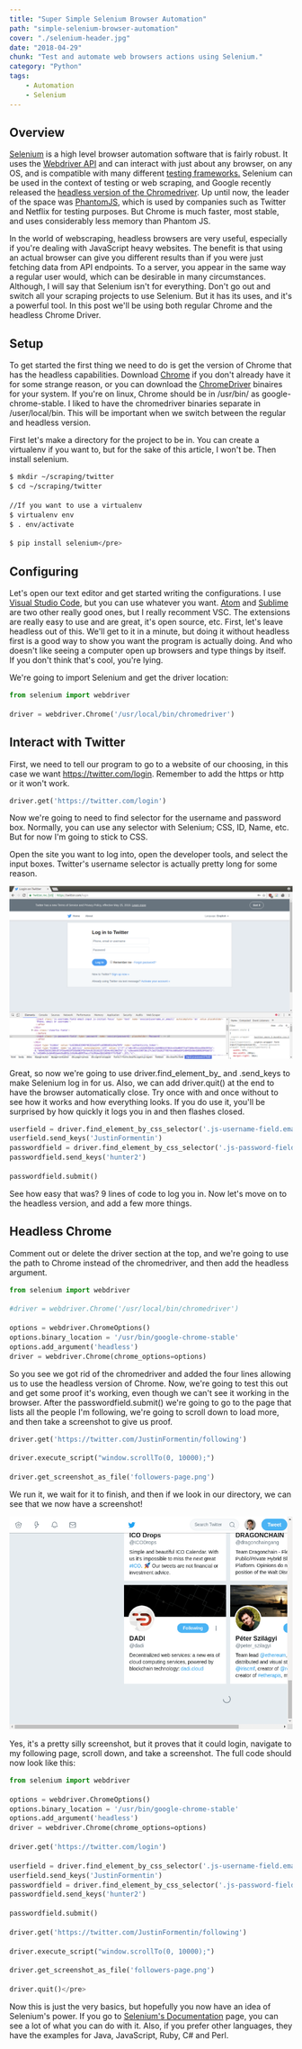 ```yaml
---
title: "Super Simple Selenium Browser Automation"
path: "simple-selenium-browser-automation"
cover: "./selenium-header.jpg"
date: "2018-04-29"
chunk: "Test and automate web browsers actions using Selenium."
category: "Python"
tags:
    - Automation
    - Selenium
---
```


## Overview

[Selenium](https://github.com/SeleniumHQ/selenium) is a high level browser automation software that is fairly robust. It uses the [Webdriver API](https://www.w3.org/TR/webdriver/) and can interact with just about any browser, on any OS, and is compatible with many different [testing frameworks.](https://www.seleniumhq.org/about/platforms.jsp#testing-frameworks) Selenium can be used in the context of testing or web scraping, and Google recently released the [headless version of the Chromedriver](https://www.chromestatus.com/features/5678767817097216). Up until now, the leader of the space was [PhantomJS](https://github.com/ariya/phantomjs), which is used by companies such as Twitter and Netflix for testing purposes. But Chrome is much faster, most stable, and uses considerably less memory than Phantom JS.

In the world of webscraping, headless browsers are very useful, especially if you're dealing with JavaScript heavy websites. The benefit is that using an actual browser can give you different results than if you were just fetching data from API endpoints. To a server, you appear in the same way a regular user would, which can be desirable in many circumstances. Although, I will say that Selenium isn't for everything. Don't go out and switch all your scraping projects to use Selenium. But it has its uses, and it's a powerful tool. In this post we'll be using both regular Chrome and the headless Chrome Driver.

## Setup

To get started the first thing we need to do is get the version of Chrome that has the headless capabilities. Download [Chrome](https://www.google.com/chrome/) if you don't already have it for some strange reason, or you can download the [ChromeDriver](https://sites.google.com/a/chromium.org/chromedriver/downloads) binaires for your system. If you're on linux, Chrome should be in /usr/bin/ as google-chrome-stable. I liked to have the chromedriver binaries separate in /user/local/bin. This will be important when we switch between the regular and headless version.

First let's make a directory for the project to be in. You can create a virtualenv if you want to, but for the sake of this article, I won't be. Then install selenium.

```bash
$ mkdir ~/scraping/twitter
$ cd ~/scraping/twitter

//If you want to use a virtualenv
$ virtualenv env
$ . env/activate

$ pip install selenium</pre>
```

## Configuring

Let's open our text editor and get started writing the configurations. I use [Visual Studio Code](https://code.visualstudio.com/download), but you can use whatever you want. [Atom](https://flight-manual.atom.io/getting-started/sections/installing-atom/) and [Sublime](https://www.sublimetext.com/3) are two other really good ones, but I really recomment VSC. The extensions are really easy to use and are great, it's open source, etc. First, let's leave headless out of this. We'll get to it in a minute, but doing it without headless first is a good way to show you want the program is actually doing. And who doesn't like seeing a computer open up browsers and type things by itself. If you don't think that's cool, you're lying.

We're going to import Selenium and get the driver location:

```python
from selenium import webdriver

driver = webdriver.Chrome('/usr/local/bin/chromedriver')
```


## Interact with Twitter

First, we need to tell our program to go to a website of our choosing, in this case we want https://twitter.com/login. Remember to add the https or http or it won't work.

```python
driver.get('https://twitter.com/login')
```

Now we're going to need to find selector for the username and password box. Normally, you can use any selector with Selenium; CSS, ID, Name, etc. But for now I'm going to stick to CSS.

Open the site you want to log into, open the developer tools, and select the input boxes. Twitter's username selector is actually pretty long for some reason.

![Justin Formentin Twitter Login](./twitterlogin.png)

Great, so now we're going to use driver.find_element_by_ and .send_keys to make Selenium log in for us. Also, we can add driver.quit() at the end to have the browser automatically close. Try once with and once without to see how it works and how everything looks. If you do use it, you'll be surprised by how quickly it logs you in and then flashes closed.

```python
userfield = driver.find_element_by_css_selector('.js-username-field.email-input.js-initial-focus')
userfield.send_keys('JustinFormentin')
passwordfield = driver.find_element_by_css_selector('.js-password-field')
passwordfield.send_keys('hunter2')

passwordfield.submit()
```

See how easy that was? 9 lines of code to log you in. Now let's move on to the headless version, and add a few more things.

## Headless Chrome

Comment out or delete the driver section at the top, and we're going to use the path to Chrome instead of the chromedriver, and then add the headless argument.

```python
from selenium import webdriver

#driver = webdriver.Chrome('/usr/local/bin/chromedriver')

options = webdriver.ChromeOptions()
options.binary_location = '/usr/bin/google-chrome-stable'
options.add_argument('headless')
driver = webdriver.Chrome(chrome_options=options)
```

So you see we got rid of the chromedriver and added the four lines allowing us to use the headless version of Chrome. Now, we're going to test this out and get some proof it's working, even though we can't see it working in the browser. After the passwordfield.submit() we're going to go to the page that lists all the people I'm following, we're going to scroll down to load more, and then take a screenshot to give us proof.

```python
driver.get('https://twitter.com/JustinFormentin/following')

driver.execute_script("window.scrollTo(0, 10000);")

driver.get_screenshot_as_file('followers-page.png')
```

We run it, we wait for it to finish, and then if we look in our directory, we can see that we now have a screenshot!

![Justin Formentin Followers](./followers.png)

Yes, it's a pretty silly screenshot, but it proves that it could login, navigate to my following page, scroll down, and take a screenshot. The full code should now look like this:

```python
from selenium import webdriver

options = webdriver.ChromeOptions()
options.binary_location = '/usr/bin/google-chrome-stable'
options.add_argument('headless')
driver = webdriver.Chrome(chrome_options=options)

driver.get('https://twitter.com/login')

userfield = driver.find_element_by_css_selector('.js-username-field.email-input.js-initial-focus')
userfield.send_keys('JustinFormentin')
passwordfield = driver.find_element_by_css_selector('.js-password-field')
passwordfield.send_keys('hunter2')

passwordfield.submit()

driver.get('https://twitter.com/JustinFormentin/following')

driver.execute_script("window.scrollTo(0, 10000);")

driver.get_screenshot_as_file('followers-page.png')

driver.quit()</pre>
```

Now this is just the very basics, but hopefully you now have an idea of Selenium's power. If you go to [Selenium's Documentation](https://www.seleniumhq.org/docs/03_webdriver.jsp) page, you can see a lot of what you can do with it. Also, if you prefer other languages, they have the examples for Java, JavaScript, Ruby, C# and Perl.